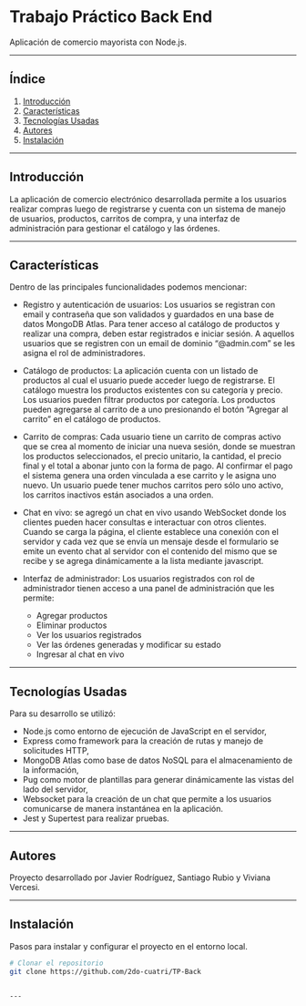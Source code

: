 # **Trabajo Práctico Back End**
Aplicación de comercio mayorista con Node.js.

---

## **Índice**
1. [Introducción](#introducción)
2. [Características](#características)
3. [Tecnologías Usadas](#tecnologías-usadas)
4. [Autores](#autores)
5. [Instalación](#instalación)

---

## **Introducción**
La aplicación de comercio electrónico desarrollada permite a los usuarios realizar compras luego de registrarse y cuenta con un sistema de manejo de usuarios, productos, carritos de compra, y una interfaz de administración para gestionar el catálogo y las órdenes.

---

## **Características**
Dentro de las principales funcionalidades podemos mencionar:

- Registro y autenticación de usuarios: Los usuarios se registran con email y contraseña que son validados y guardados en una base de datos MongoDB Atlas. Para tener acceso al catálogo de productos y realizar una compra, deben estar registrados e iniciar sesión. A aquellos usuarios que se registren con un email de dominio “@admin.com” se les asigna el rol de administradores.

- Catálogo de productos: La aplicación cuenta con un listado de productos al cual el usuario puede acceder luego de registrarse. El catálogo muestra los productos existentes con su categoría y precio. Los usuarios pueden filtrar productos por categoría. 
Los productos pueden agregarse al carrito de a uno presionando el botón “Agregar al carrito” en el catálogo de productos.

- Carrito de compras: Cada usuario tiene un carrito de compras activo que se crea al momento de iniciar una nueva sesión, donde se muestran los productos seleccionados, el precio unitario, la cantidad, el precio final y el total a abonar junto con la forma de pago. Al confirmar el pago el sistema genera una orden vinculada a ese carrito y le asigna uno nuevo. Un usuario puede tener muchos carritos pero sólo uno activo, los carritos inactivos están asociados a una orden.

- Chat en vivo: se agregó un chat en vivo usando WebSocket donde los clientes pueden hacer consultas e interactuar con otros clientes. Cuando se carga la página, el cliente establece  una conexión con el servidor y cada vez que se envía un mensaje desde el formulario se emite un evento chat al servidor con el contenido del mismo que se recibe y se agrega dinámicamente a la lista mediante javascript.

- Interfaz de administrador: Los usuarios registrados con rol de administrador tienen acceso a una panel de administración que les permite:
    - Agregar productos
    - Eliminar productos
    - Ver los usuarios registrados
    - Ver las órdenes generadas y modificar su estado
    - Ingresar al chat en vivo 


---

## **Tecnologías Usadas**
Para su desarrollo se utilizó:
- Node.js como entorno de ejecución de JavaScript en el servidor, 
- Express como framework para la creación de rutas y manejo de solicitudes HTTP, 
- MongoDB Atlas como base de datos NoSQL para el almacenamiento de la información,  
- Pug como motor de plantillas para generar dinámicamente las vistas del lado del servidor,
- Websocket para la creación de un chat que permite a los usuarios comunicarse de manera instantánea en la aplicación.
- Jest y Supertest para realizar pruebas.

---

## **Autores**
Proyecto desarrollado por Javier Rodríguez, Santiago Rubio y Viviana Vercesi.

---

## **Instalación**
Pasos para instalar y configurar el proyecto en el entorno local.

```bash
# Clonar el repositorio
git clone https://github.com/2do-cuatri/TP-Back


---